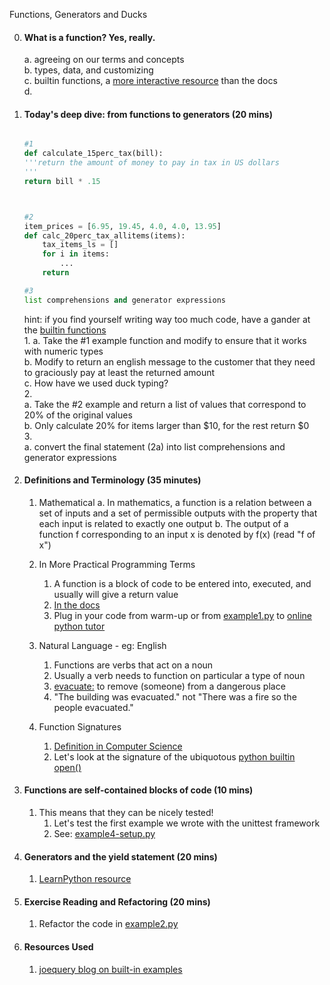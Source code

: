 Functions, Generators and Ducks

0. #### What is a function? Yes, really.    
    a. agreeing on our terms and concepts    
    b. types, data, and customizing    
    c. builtin functions, a [more interactive resource](http://joequery.me/code/python-builtin-functions/) than the docs    
    d. 

1. #### Today's deep dive: from functions to generators (20 mins)

    ```python

    #1
    def calculate_15perc_tax(bill):
    '''return the amount of money to pay in tax in US dollars
    '''
    return bill * .15



    #2
    item_prices = [6.95, 19.45, 4.0, 4.0, 13.95]
    def calc_20perc_tax_allitems(items):
        tax_items_ls = []
        for i in items:
            ...
        return 

    #3
    list comprehensions and generator expressions
    
    ```
    hint: if you find yourself writing way too much code, have a gander at the [builtin functions](https://docs.python.org/2/library/functions.html#built-in-funcs)    
    1.
        a. Take the #1 example function and modify to ensure that it works with numeric types     
        b. Modify to return an english message to the customer that they need to graciously pay at least the returned amount        
        c. How have we used duck typing?    
    2.    
        a. Take the #2 example and return a list of values that correspond to 20% of the original values           
        b. Only calculate 20% for items larger than $10, for the rest return $0    
    3.    
        a. convert the final statement (2a) into list comprehensions and generator expressions


2. #### Definitions and Terminology (35 minutes)   
    1. Mathematical 
        a. In mathematics, a function is a relation between a set of inputs and a set of permissible outputs with the property that each input is related to exactly one output
        b. The output of a function f corresponding to an input x is denoted by f(x) (read "f of x")         
    2. In More Practical Programming Terms    
        1. A function is a block of code to be entered into, executed, and usually will give a return value    
        2. [In the docs](https://docs.python.org/2/reference/simple_stmts.html#the-return-statement)    
        3. Plug in your code from warm-up or from [example1.py](example1.py) to [online python tutor](http://pythontutor.com/visualize.html#mode=edit)    
 
    3. Natural Language - eg: English    
        1. Functions are verbs that act on a noun     
        2. Usually a verb needs to function on particular a type of noun    
        3. [evacuate:](http://www.merriam-webster.com/dictionary/evacuate) to remove (someone) from a dangerous place    
        4. "The building was evacuated." not "There was a fire so the people evacuated."  

    4. Function Signatures    
        1. [Definition in Computer Science](https://en.wikipedia.org/wiki/Type_signature)    
        2. Let's look at the signature of the ubiquotous [python builtin open()](https://docs.python.org/2/library/functions.html#open)    

3. #### Functions are self-contained blocks of code (10 mins)    
    1. This means that they can be nicely tested!    
        1. Let's test the first example we wrote with the unittest framework    
        2. See: [example4-setup.py](example4-setup.py)  

4. #### Generators and the yield statement (20 mins)    
    1. [LearnPython resource](http://www.learnpython.org/en/Generators)  

5. #### Exercise Reading and Refactoring (20 mins)    
    1. Refactor the code in [example2.py](example2.py)    

6. #### Resources Used    
    1. [joequery blog on built-in examples](http://joequery.me/code/python-builtin-functions/#enumerate)    

